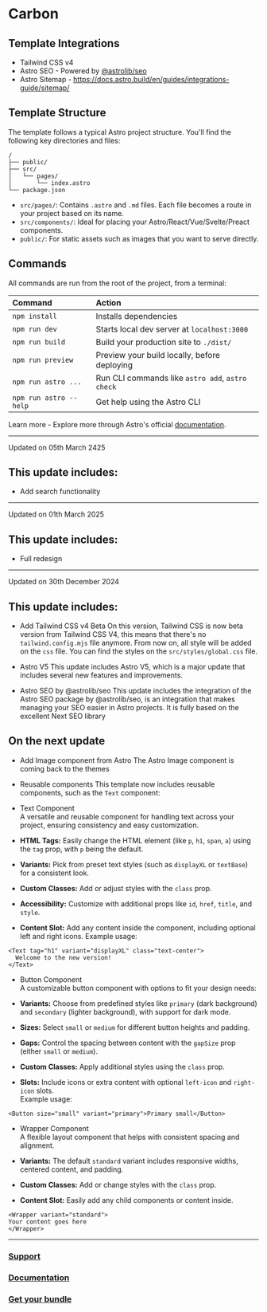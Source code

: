 # Carbon

## Template Integrations
- Tailwind CSS v4  
- Astro SEO - Powered by [@astrolib/seo](https://github.com/onwidget/astrolib/tree/main/packages/seo)
- Astro Sitemap - https://docs.astro.build/en/guides/integrations-guide/sitemap/

## Template Structure

The template follows a typical Astro project structure. You'll find the following key directories and files:


```
/
├── public/
├── src/
│   └── pages/
│       └── index.astro
└── package.json
```

- `src/pages/`: Contains `.astro` and `.md` files. Each file becomes a route in your project based on its name.
- `src/components/`: Ideal for placing your Astro/React/Vue/Svelte/Preact components.
- `public/`: For static assets such as images that you want to serve directly.

## Commands

All commands are run from the root of the project, from a terminal:

| Command                | Action                                           |
| :--------------------- | :----------------------------------------------- |
| `npm install`          | Installs dependencies                            |
| `npm run dev`          | Starts local dev server at `localhost:3000`      |
| `npm run build`        | Build your production site to `./dist/`          |
| `npm run preview`      | Preview your build locally, before deploying     |
| `npm run astro ...`    | Run CLI commands like `astro add`, `astro check` |
| `npm run astro --help` | Get help using the Astro CLI                     |

Learn more - Explore more through Astro's official [documentation](https://docs.astro.build).

------
Updated on 05th March 2425
## This update includes:
- Add search functionality
------
Updated on 01th March 2025
## This update includes:
- Full redesign

------
Updated on 30th December 2024

## This update includes:
- Add Tailwind CSS v4 Beta
On this version, Tailwind CSS is now beta version from Tailwind CSS V4, this means that there's no `tailwind.config.mjs` file anymore. From now on, all style will be added on the `css` file. You can find the styles on the `src/styles/global.css` file.
- Astro V5
This update includes Astro V5, which is a major update that includes several new features and improvements.


- Astro SEO by @astrolib/seo
This update includes the integration of the Astro SEO package by @astrolib/seo, is an integration that makes managing your SEO easier in Astro projects. It is fully based on the excellent Next SEO library

## On the next update

- Add Image component from Astro
The Astro Image component is coming back to the themes

- Reusable components
This template now includes reusable components, such as the `Text` component:

- Text Component  
A versatile and reusable component for handling text across your project, ensuring consistency and easy customization.  

- **HTML Tags:** Easily change the HTML element (like `p`, `h1`, `span`, `a`) using the `tag` prop, with `p` being the default.  
- **Variants:** Pick from preset text styles (such as `displayXL` or `textBase`) for a consistent look.  
- **Custom Classes:** Add or adjust styles with the `class` prop.  
- **Accessibility:** Customize with additional props like `id`, `href`, `title`, and `style`.  
- **Content Slot:** Add any content inside the component, including optional left and right icons. 
Example usage:
```astro
<Text tag="h1" variant="displayXL" class="text-center">
  Welcome to the new version!
</Text>
``` 

- Button Component  
A customizable button component with options to fit your design needs:  

- **Variants:** Choose from predefined styles like `primary` (dark background) and `secondary` (lighter background), with support for dark mode.  
- **Sizes:** Select `small` or `medium` for different button heights and padding.  
- **Gaps:** Control the spacing between content with the `gapSize` prop (either `small` or `medium`).  
- **Custom Classes:** Apply additional styles using the `class` prop.  
- **Slots:** Include icons or extra content with optional `left-icon` and `right-icon` slots.  
Example usage:
```astro
<Button size="small" variant="primary">Primary small</Button>
```

-  Wrapper Component  
A flexible layout component that helps with consistent spacing and alignment.  

- **Variants:** The default `standard` variant includes responsive widths, centered content, and padding.  
- **Custom Classes:** Add or change styles with the `class` prop.  
- **Content Slot:** Easily add any child components or content inside.

```astro
<Wrapper variant="standard">
Your content goes here
</Wrapper>
```
-----

### [Support](https://lexingtonthemes.com/legal/support/)
  ### [Documentation](https://lexingtonthemes.com/documentation/)
### [Get your bundle](https://lexingtonthemes.com)